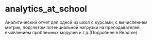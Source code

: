 # analytics_at_school
Аналитический отчет дял одной из школ с курсами, с вычислением метрик, подсчетом потенциальной нагрузки на преподавателей, выявлением проблемных модулей и т.д.(Подробнее в Readme)
